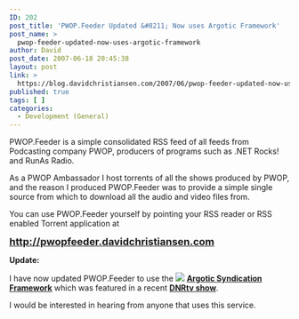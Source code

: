 ```yaml
---
ID: 202
post_title: 'PWOP.Feeder Updated &#8211; Now uses Argotic Framework'
post_name: >
  pwop-feeder-updated-now-uses-argotic-framework
author: David
post_date: 2007-06-18 20:45:38
layout: post
link: >
  https://blog.davidchristiansen.com/2007/06/pwop-feeder-updated-now-uses-argotic-framework/
published: true
tags: [ ]
categories:
  - Development (General)
---
```

<p>PWOP.Feeder is a simple consolidated RSS feed of all feeds from Podcasting company PWOP, producers of programs such as .NET Rocks! and RunAs Radio. </p> <p>As a PWOP Ambassador I host torrents of all the shows produced by PWOP, and the reason I produced PWOP.Feeder was to provide a simple single source from which to download all the audio and video files from. </p> <p>You can use PWOP.Feeder yourself by pointing your RSS reader or RSS enabled Torrent application at</p> <p><a href="http://pwopfeeder.davidchristiansen.com"><strong><font size="4"><a href="http://pwopfeeder.davidchristiansen.com">http://pwopfeeder.davidchristiansen.com</a></font></strong></a></p> <p><strong>Update:</strong></p> <p>I have now updated PWOP.Feeder to use the <img src="http://www.codeplex.com/Argotic/Project/FileDownload.aspx?DownloadId=12850"> <a title="Argotic Syndication Framework" href="http://www.codeplex.com/Argotic/" target="_blank"><strong>Argotic Syndication Framework</strong></a> which was featured in a recent <a href="http://www.dnrtv.com/default.aspx?showID=70"><strong>DNRtv show</strong></a>.</p> <p>I would be interested in hearing from anyone that uses this service.</p>
